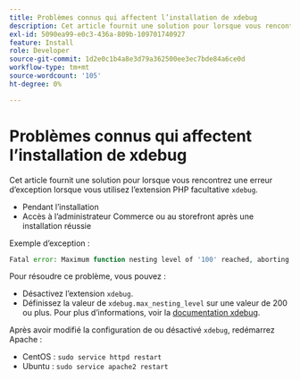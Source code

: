 ```yaml
---
title: Problèmes connus qui affectent l’installation de xdebug
description: Cet article fournit une solution pour lorsque vous rencontrez une erreur d’exception lorsque vous utilisez l’extension PHP facultative "xdebug".
exl-id: 5090ea99-e0c3-436a-809b-109701740927
feature: Install
role: Developer
source-git-commit: 1d2e0c1b4a8e3d79a362500ee3ec7bde84a6ce0d
workflow-type: tm+mt
source-wordcount: '105'
ht-degree: 0%

---
```


# Problèmes connus qui affectent l’installation de xdebug

Cet article fournit une solution pour lorsque vous rencontrez une erreur d’exception lorsque vous utilisez l’extension PHP facultative `xdebug`.

* Pendant l’installation
* Accès à l’administrateur Commerce ou au storefront après une installation réussie

Exemple d’exception :

```php
Fatal error: Maximum function nesting level of '100' reached, aborting!
```

Pour résoudre ce problème, vous pouvez :

* Désactivez l’extension `xdebug`.
* Définissez la valeur de `xdebug.max_nesting_level` sur une valeur de 200 ou plus. Pour plus d’informations, voir la [documentation xdebug](http://xdebug.org/docs/basic#max_nesting_level).

Après avoir modifié la configuration de ou désactivé `xdebug`, redémarrez Apache :

* CentOS : `sudo service httpd restart`
* Ubuntu : `sudo service apache2 restart`
